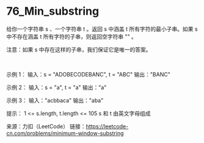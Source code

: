 # 76_Min_substring
给你一个字符串 s 、一个字符串 t 。返回 s 中涵盖 t 所有字符的最小子串。如果 s 中不存在涵盖 t 所有字符的子串，则返回空字符串 "" 。

注意：如果 s 中存在这样的子串，我们保证它是唯一的答案。

 

示例 1：
输入：s = "ADOBECODEBANC", t = "ABC"
输出："BANC"

示例 2：
输入：s = "a", t = "a"
输出："a"

示例 3：
输入："acbbaca"
输出："aba"

提示：
1 <= s.length, t.length <= 105
s 和 t 由英文字母组成

来源：力扣（LeetCode）
链接：https://leetcode-cn.com/problems/minimum-window-substring
